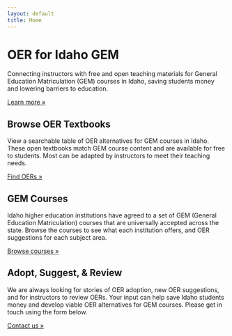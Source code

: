```yaml
---
layout: default
title: Home
---
```


<div class="jumbotron jumbotron-fluid" style="background:url('{{ "/assets/images/bookstack2.jpg" | relative_url }}') center/cover no-repeat;">
    <div class="container">
        <div class="row">
            <div class="col-sm-8">
                <h1 class="display-3">OER for Idaho GEM</h1>
                <p>Connecting instructors with free and open teaching materials for General Education Matriculation (GEM) courses in Idaho, saving students money and lowering barriers to education.</p>
                <p><a class="btn btn-primary btn-lg" href="{{ "/about/" | absolute_url }}" role="button">Learn more &raquo;</a></p>
            </div>
        </div>
    </div>
</div>
<div class="container">
    <div class="row">
        <div class="col-md-4">
        <h2>Browse OER Textbooks</h2>
        <p>View a searchable table of OER alternatives for GEM courses in Idaho. These open textbooks match GEM course content and are available for free to students. Most can be adapted by instructors to meet their teaching needs.</p>
        <p><a class="btn btn-secondary" href="{{ "/browse/" | absolute_url }}" role="button">Find OERs &raquo;</a></p>
        </div>
        <div class="col-md-4">
        <h2>GEM Courses</h2>
        <p>Idaho higher education institutions have agreed to a set of GEM (General Education Matriculation) courses that are universally accepted across the state. Browse the courses to see what each institution offers, and OER suggestions for each subject area.</p>
        <p><a class="btn btn-secondary" href="{{ "/courses/" | absolute_url }}" role="button">Browse courses &raquo;</a></p>
        </div>
        <div class="col-md-4">
        <h2>Adopt, Suggest, &amp; Review</h2>
        <p>We are always looking for stories of OER adoption, new OER suggestions, and for instructors to review OERs. Your input can help save Idaho students money and develop viable OER alternatives for GEM courses. Please get in touch using the form below.</p>
        <p><a class="btn btn-secondary" href="#" role="button">Contact us &raquo;</a></p>
        </div>
    </div>
</div>